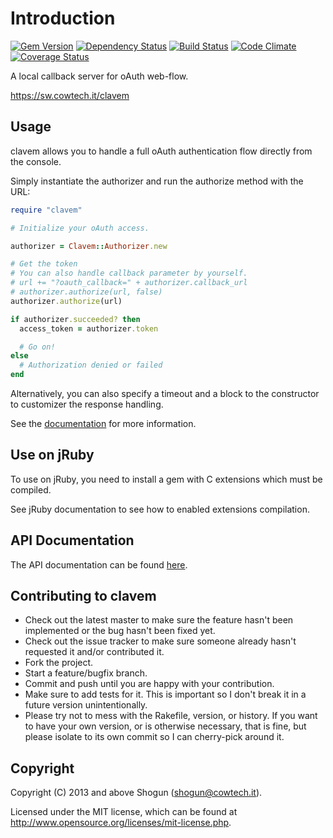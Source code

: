 # Introduction

[![Gem Version](https://badge.fury.io/rb/clavem.png)](http://badge.fury.io/rb/clavem)
[![Dependency Status](https://gemnasium.com/ShogunPanda/clavem.png?travis)](https://gemnasium.com/ShogunPanda/clavem)
[![Build Status](https://secure.travis-ci.org/ShogunPanda/clavem.png?branch=master)](http://travis-ci.org/ShogunPanda/clavem)
[![Code Climate](https://codeclimate.com/github/ShogunPanda/clavem.png)](https://codeclimate.com/github/ShogunPanda/clavem)
[![Coverage Status](https://coveralls.io/repos/github/ShogunPanda/clavem/badge.svg?branch=master)](https://coveralls.io/github/ShogunPanda/clavem?branch=master)

A local callback server for oAuth web-flow.

https://sw.cowtech.it/clavem

## Usage

clavem allows you to handle a full oAuth authentication flow directly from the console.

Simply instantiate the authorizer and run the authorize method with the URL:

```ruby
require "clavem"

# Initialize your oAuth access.

authorizer = Clavem::Authorizer.new

# Get the token
# You can also handle callback parameter by yourself.
# url += "?oauth_callback=" + authorizer.callback_url
# authorizer.authorize(url, false)
authorizer.authorize(url)

if authorizer.succeeded? then
  access_token = authorizer.token

  # Go on!
else
  # Authorization denied or failed
end
```

Alternatively, you can also specify a timeout and a block to the constructor to customizer the response handling.

See the [documentation](http://rdoc.info/gems/clavem) for more information.

## Use on jRuby

To use on jRuby, you need to install a gem with C extensions which must be compiled.

See jRuby documentation to see how to enabled extensions compilation.

## API Documentation

The API documentation can be found [here](https://sw.cowtech.it/clavem/docs).

## Contributing to clavem

* Check out the latest master to make sure the feature hasn't been implemented or the bug hasn't been fixed yet.
* Check out the issue tracker to make sure someone already hasn't requested it and/or contributed it.
* Fork the project.
* Start a feature/bugfix branch.
* Commit and push until you are happy with your contribution.
* Make sure to add tests for it. This is important so I don't break it in a future version unintentionally.
* Please try not to mess with the Rakefile, version, or history. If you want to have your own version, or is otherwise necessary, that is fine, but please isolate to its own commit so I can cherry-pick around it.

## Copyright

Copyright (C) 2013 and above Shogun (shogun@cowtech.it).

Licensed under the MIT license, which can be found at http://www.opensource.org/licenses/mit-license.php.
